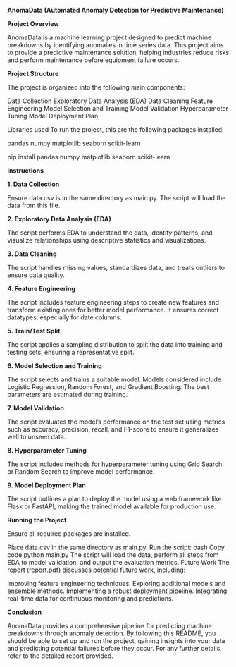 **AnomaData (Automated Anomaly Detection for Predictive Maintenance)**

**Project Overview**

AnomaData is a machine learning project designed to predict machine breakdowns by identifying anomalies in time series data. This project aims to provide a predictive maintenance solution, helping industries reduce risks and perform maintenance before equipment failure occurs.

**Project Structure**

The project is organized into the following main components:

Data Collection
Exploratory Data Analysis (EDA)
Data Cleaning
Feature Engineering
Model Selection and Training
Model Validation
Hyperparameter Tuning
Model Deployment Plan

Libraries used 
To run the project, this are the following packages installed:

pandas
numpy
matplotlib
seaborn
scikit-learn

pip install pandas numpy matplotlib seaborn scikit-learn

**Instructions**

**1. Data Collection**

Ensure data.csv is in the same directory as main.py. The script will load the data from this file.

**2. Exploratory Data Analysis (EDA)**

The script performs EDA to understand the data, identify patterns, and visualize relationships using descriptive statistics and visualizations.

**3. Data Cleaning**

The script handles missing values, standardizes data, and treats outliers to ensure data quality.

**4. Feature Engineering**

The script includes feature engineering steps to create new features and transform existing ones for better model performance. It ensures correct datatypes, especially for date columns.

**5. Train/Test Split**

The script applies a sampling distribution to split the data into training and testing sets, ensuring a representative split.

**6. Model Selection and Training**

The script selects and trains a suitable model. Models considered include Logistic Regression, Random Forest, and Gradient Boosting. The best parameters are estimated during training.

**7. Model Validation**

The script evaluates the model’s performance on the test set using metrics such as accuracy, precision, recall, and F1-score to ensure it generalizes well to unseen data.

**8. Hyperparameter Tuning**

The script includes methods for hyperparameter tuning using Grid Search or Random Search to improve model performance.

**9. Model Deployment Plan**

The script outlines a plan to deploy the model using a web framework like Flask or FastAPI, making the trained model available for production use.

**Running the Project**

Ensure all required packages are installed.

Place data.csv in the same directory as main.py.
Run the script:
bash
Copy code
python main.py
The script will load the data, perform all steps from EDA to model validation, and output the evaluation metrics.
Future Work
The report (report.pdf) discusses potential future work, including:

Improving feature engineering techniques.
Exploring additional models and ensemble methods.
Implementing a robust deployment pipeline.
Integrating real-time data for continuous monitoring and predictions.

**Conclusion**

AnomaData provides a comprehensive pipeline for predicting machine breakdowns through anomaly detection. By following this README, you should be able to set up and run the project, gaining insights into your data and predicting potential failures before they occur. For any further details, refer to the detailed report provided.
